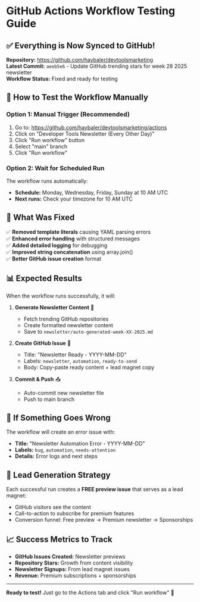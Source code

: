 # GitHub Actions Workflow Testing Guide

## ✅ Everything is Now Synced to GitHub!

**Repository:** https://github.com/haybaler/devtoolsmarketing  
**Latest Commit:** `aeeb5e6` - Update GitHub trending stars for week 28 2025 newsletter  
**Workflow Status:** Fixed and ready for testing

## 🚀 How to Test the Workflow Manually

### Option 1: Manual Trigger (Recommended)
1. Go to: https://github.com/haybaler/devtoolsmarketing/actions
2. Click on "Developer Tools Newsletter (Every Other Day)"
3. Click "Run workflow" button
4. Select "main" branch
5. Click "Run workflow"

### Option 2: Wait for Scheduled Run
The workflow runs automatically:
- **Schedule:** Monday, Wednesday, Friday, Sunday at 10 AM UTC
- **Next runs:** Check your timezone for 10 AM UTC

## 🔧 What Was Fixed

✅ **Removed template literals** causing YAML parsing errors  
✅ **Enhanced error handling** with structured messages  
✅ **Added detailed logging** for debugging  
✅ **Improved string concatenation** using array.join()  
✅ **Better GitHub issue creation** format

## 📊 Expected Results

When the workflow runs successfully, it will:

1. **Generate Newsletter Content** 📰
   - Fetch trending GitHub repositories
   - Create formatted newsletter content
   - Save to `newsletter/auto-generated-week-XX-2025.md`

2. **Create GitHub Issue** 🎯
   - Title: "Newsletter Ready - YYYY-MM-DD"
   - Labels: `newsletter`, `automation`, `ready-to-send`
   - Body: Copy-paste ready content + lead magnet copy

3. **Commit & Push** 📤
   - Auto-commit new newsletter file
   - Push to main branch

## 🐛 If Something Goes Wrong

The workflow will create an error issue with:
- **Title:** "Newsletter Automation Error - YYYY-MM-DD"
- **Labels:** `bug`, `automation`, `needs-attention`
- **Details:** Error logs and next steps

## 🎯 Lead Generation Strategy

Each successful run creates a **FREE preview issue** that serves as a lead magnet:
- GitHub visitors see the content
- Call-to-action to subscribe for premium features
- Conversion funnel: Free preview → Premium newsletter → Sponsorships

## 📈 Success Metrics to Track

- **GitHub Issues Created:** Newsletter previews
- **Repository Stars:** Growth from content visibility  
- **Newsletter Signups:** From lead magnet issues
- **Revenue:** Premium subscriptions + sponsorships

---

**Ready to test!** Just go to the Actions tab and click "Run workflow" 🚀